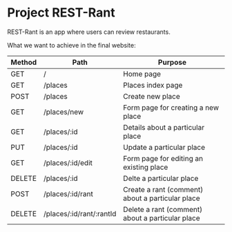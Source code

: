 # Project REST-Rant

REST-Rant is an app where users can review restaurants.

What we want to achieve in the final website:

| Method      | Path        | Purpose      |
| ------      |    ------   |        ------ |
| GET         | /           | Home page   |
| GET         | /places     | Places index page     |
| POST        | /places     | Create new place    |
| GET         | /places/new | Form page for creating a new place     |
| GET         | /places/:id | Details about a particular place      |
| PUT         | /places/:id | Update a particular place   |
| GET         | /places/:id/edit | Form page for editing an existing place      |
| DELETE      | /places/:id | Delte a particular place      |
| POST        | /places/:id/rant | Create a rant (comment) about a particular place      |
| DELETE      | /places/:id/rant/:rantId | Delete a rant (comment) about a particular place      |